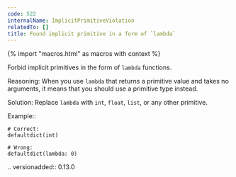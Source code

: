 ```yaml
---
code: 522
internalName: ImplicitPrimitiveViolation
relatedTo: []
title: Found implicit primitive in a form of `lambda`
---
```


{% import "macros.html" as macros with context %}

Forbid implicit primitives in the form of `lambda` functions.

Reasoning: When you use `lambda` that returns a primitive value and
takes no arguments, it means that you should use a primitive type
instead.

Solution: Replace `lambda` with `int`, `float`, `list`, or any other
primitive.

Example::

    # Correct:
    defaultdict(int)
    
    # Wrong:
    defaultdict(lambda: 0)

.. versionadded:: 0.13.0